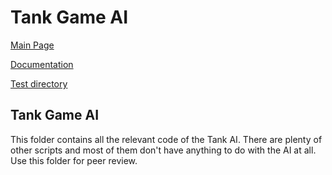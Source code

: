 # Tank Game AI

[Main Page](https://github.com/porrasm/tiralabra-tank-game-ai)

[Documentation](https://github.com/porrasm/tiralabra-tank-game-ai/Documentation/)

[Test directory](https://github.com/porrasm/tiralabra-tank-game-ai/tree/master/Assets/_Assets/Tests/)

## Tank Game AI

This folder contains all the relevant code of the Tank AI. There are plenty of other scripts and most of them don't have anything to do with the AI at all. Use this folder for peer review.